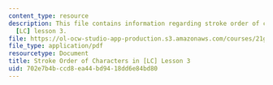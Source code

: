 ```yaml
---
content_type: resource
description: This file contains information regarding stroke order of characters in
  [LC] lesson 3.
file: https://ol-ocw-studio-app-production.s3.amazonaws.com/courses/21g-107-chinese-i-streamlined-fall-2014/702e7b4bccd8ea44bd9418dd6e84bd80_MIT21G_107F14_Chars3_SO.pdf
file_type: application/pdf
resourcetype: Document
title: Stroke Order of Characters in [LC] Lesson 3
uid: 702e7b4b-ccd8-ea44-bd94-18dd6e84bd80
---
```

